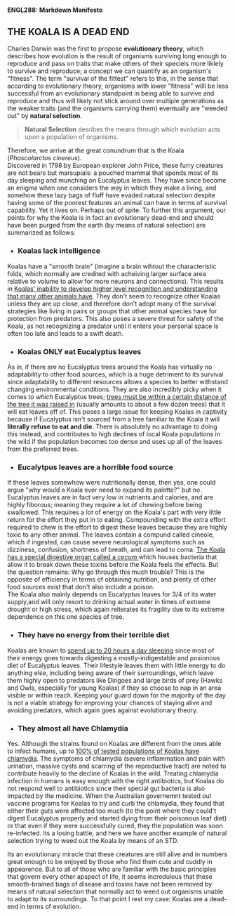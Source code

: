 #### ENGL288: Markdown Manifesto

## **THE KOALA IS A DEAD END**

Charles Darwin was the first to propose **evolutionary theory**, which describes how evolution is the result of organisms surviving long enough to reproduce
and pass on traits that make others of their specieis more liklely to survive and reproduce; a concept we can quantify as an organism's "fitness". 
The term "survival of the fittest" refers to this, in the sense that according to evolutionary theory, organisms with lower "fitness" willl be less successful
from an evolutionary standpoint in being able to survive and reproduce and thus will likely not stick around over multiple generations as the weaker
traits (and the organisms carrying them) eventually are "weeded out" by **natural selection**. 
> **Natural Selection** desribes the means through which evolution acts upon a population of organisms. 

Therefore, we arrive at the great conundrum that is the Koala (_Phascolarctos cinereus_).  
Discovered in 1798 by European explorer John Price, these furry creatures are not bears but marsupials: a pouched mammal that spends most of its day
sleeping and munching on Eucalyptus leaves. They have since become an enigma when one considers the way in which they make a living, and somehow these 
lazy bags of fluff have evaded natural selection despite having some of the poorest features an animal can have in terms of survival capability. 
Yet it lives on. Perhaps out of spite. 
To further this argument, our points for why the Koala is in fact an evolutionary dead-end and should have been purged from the earth (by means of natural selection) 
are summarized as follows:

* ### Koalas lack intelligence  
Koalas have a "smooth brain" (imagine a brain wihtout the characteristic folds, which normally are credited with acheiving larger surface area relative to 
volume to allow for more neurons and connections). This results in [Koalas' inability to develop higher level recognition and understanding that many 
other animals have](https://blogs.unimelb.edu.au/sciencecommunication/2017/09/17/koalas-not-the-smartest-tool-in-the-shed/). They don't seem to recognize other Koalas unless they are up close, and therefore don't adopt many of the survival strategies like 
living in pairs or groups that other animal species have for protection from predators. This also poses a severe threat for safety of the Koala, as not
recognizing a predator until it enters your personal space is often too late and leads to a swift death. 

* ### Koalas ONLY eat Eucalyptus leaves  
As in, if there are no Eucalyptus trees around the Koala has virtually no adaptability to other food sources, which is a huge detriment to its survival
since adaptability to different resources allows a species to better withstand changing environmental conditions. They are also incredibly picky when it 
comes to _which_ Eucalyptus trees; [trees must be within a certain distance of the tree it was raised in](https://environment.des.qld.gov.au/wildlife/animals/living-with/koalas/facts) (usually amounts to about a few dozen trees) that 
it will eat leaves off of. This poses a large issue for keeping Koalas in captivity because if Eucalyptus isn't sourced from a tree familiar to the Koala
it will **literally refuse to eat and die**. There is absolutely no advantage to doing this instead, and contributes to high declines of local Koala populations
in the wild if the population becomes too dense and uses up all of the leaves from the preferred trees. 

* ### Eucalytpus leaves are a horrible food source  
If these leaves somewhow were nutritionally dense, then yes, one could argue "why would a Koala ever need to expand its palette?" but no. Eucalyptus leaves
are in fact very low in nutrients and calories, and are highly fiborous; meaning they require a lot of chewing before being swallowed. This requires a lot 
of energy on the Koala's part with very little return for the effort they put in to eating. Compounding with the extra effort required to chew is the effort
to digest these leaves because they are highly toxic to any other animal. The leaves contain a compund called cineole, which if ingested, can cause severe 
neurological symptoms such as dizziness, confusion, shortness of breath, and can lead to coma. [The Koala has a special digestive organ called a _cecum_ ](https://environment.des.qld.gov.au/wildlife/animals/living-with/koalas/facts)
which houses bacteria that allow it to break down these toxins before the Koala feels the effects. But the question remains: Why go through this much trouble?
This is the opposite of efficiency in terms of obtaining nutrition, and plenty of other food sources exist that don't also include a poison.  
The Koala also mainly depends on Eucalyptus leaves for 3/4 of its water supply,and will only resort to drinking actual water in times of extreme drought or 
high stress, which again reiterates its fragility due to its extreme dependence on this one species of tree. 

* ### They have no energy from their terrible diet
Koalas are known to [spend up to 20 hours a day sleeping](https://environment.des.qld.gov.au/wildlife/animals/living-with/koalas/facts) since most of their energy goes towards digesting a mostly-indigestable and posionous diet of Eucalyptus 
leaves. Their lifestyle leaves them with little energy to do anything else, including being aware of their surroundings, which leave them highly open to 
predators like Dingoes and large birds of prey (Hawks and Owls, especially for young Koalas) if they so choose to nap in an area visible or within reach. 
Keeping your guard down for the majority of the day is not a viable strategy for improving your chances of staying alive and avoiding predators, which again
goes against evolutionary theory.

* ### They almost all have Chlamydia
Yes. Although the strains found on Koalas are different from the ones able to infect humans, up to [100% of tested populations of Koalas have chlamydia](https://www.smithsonianmag.com/smart-news/australia-begins-vaccinating-hundreds-of-koalas-against-chlamydia-in-trial-180978900/). 
The symptoms of chlamydia (severe inflammation and pain with urination, massive cysts and scarring of the reproductive tract) are noted to contribute 
heavily to the decline of Koalas in the wild. Treating chlamydia infection in humans is easy enough with the right antibiotics, but Koalas do not respond 
well to antibiotics since their special gut bacteria is also impacted by the medicine. When the Australian governemnt tested out vaccine programs for Koalas
to try and curb the chlamydia, they found that either their guts were affected too much (to the point where they could't digest Eucalyptus properly and 
started dying from their poisonous leaf diet) or that even if they were successfully cured, they the population was soon re-infected. Its a losing battle,
and here we have another example of natural selection trying to weed out the Koala by means of an STD. 

Its an evolutionary miracle that these creatures are still alive and in numbers great enough to be enjoyed by those who find them cute and cuddly in appearence.
But to all of those who are familiar with the basic principles that govern every other apspect of life, it seems incredulous that these smooth-brained bags 
of disease and toxins have not been removed by means of natural selection that normally act to weed out organisms unable to adapt to its surroundings. To
that point I rest my case: Koalas are a dead-end in terms of evolution. 

